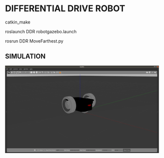 # DIFFERENTIAL DRIVE ROBOT 
 
catkin_make
 
roslaunch DDR robotgazebo.launch
 
rosrun DDR MoveFarthest.py

## SIMULATION
 
![simulation image](/images/ddrsim.png)


